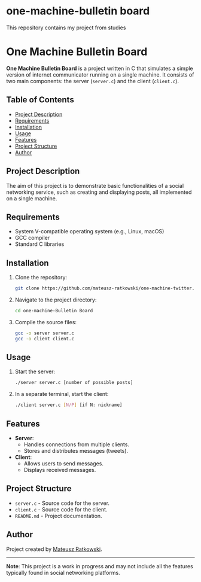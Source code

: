 # one-machine-bulletin board
This repository contains my project from studies 

# One Machine Bulletin Board

**One Machine Bulletin Board** is a project written in C that simulates a simple version of internet communicator running on a single machine. It consists of two main components: the server (`server.c`) and the client (`client.c`).

## Table of Contents

- [Project Description](#project-description)
- [Requirements](#requirements)
- [Installation](#installation)
- [Usage](#usage)
- [Features](#features)
- [Project Structure](#project-structure)
- [Author](#author)

## Project Description

The aim of this project is to demonstrate basic functionalities of a social networking service, such as creating and displaying posts, all implemented on a single machine.

## Requirements

- System V-compatible operating system (e.g., Linux, macOS)
- GCC compiler
- Standard C libraries

## Installation

1. Clone the repository:
   ```bash
   git clone https://github.com/mateusz-ratkowski/one-machine-twitter.git
   ```
2. Navigate to the project directory:
   ```bash
   cd one-machine-Bulletin Board
   ```
3. Compile the source files:
   ```bash
   gcc -o server server.c
   gcc -o client client.c
   ```

## Usage

1. Start the server:
   ```bash
   ./server server.c [number of possible posts]
   ```
2. In a separate terminal, start the client:
   ```bash
   ./client server.c [N/P] [if N: nickname]
   ```

## Features

- **Server**:
  - Handles connections from multiple clients.
  - Stores and distributes messages (tweets).
- **Client**:
  - Allows users to send messages.
  - Displays received messages.

## Project Structure

- `server.c` - Source code for the server.
- `client.c` - Source code for the client.
- `README.md` - Project documentation.

## Author

Project created by [Mateusz Ratkowski](https://github.com/mateusz-ratkowski).

---

**Note**: This project is a work in progress and may not include all the features typically found in social networking platforms.


